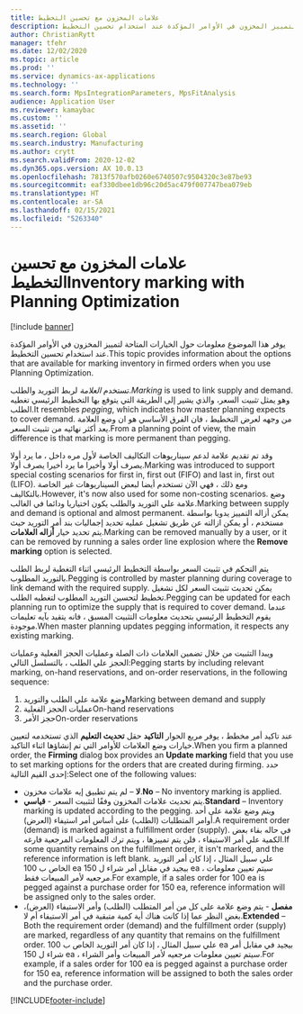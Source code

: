 ```yaml
---
title: علامات المخزون مع تحسين التخطيط
description: يوفر هذا الموضوع معلومات حول الخيارات المتاحة لتمييز المخزون في الأوامر المؤكدة عند استخدام تحسين التخطيط.
author: ChristianRytt
manager: tfehr
ms.date: 12/02/2020
ms.topic: article
ms.prod: ''
ms.service: dynamics-ax-applications
ms.technology: ''
ms.search.form: MpsIntegrationParameters, MpsFitAnalysis
audience: Application User
ms.reviewer: kamaybac
ms.custom: ''
ms.assetid: ''
ms.search.region: Global
ms.search.industry: Manufacturing
ms.author: crytt
ms.search.validFrom: 2020-12-02
ms.dyn365.ops.version: AX 10.0.13
ms.openlocfilehash: 7813f570afb0260e6740507c9504320c3e87be93
ms.sourcegitcommit: eaf330dbee1db96c20d5ac479f007747bea079eb
ms.translationtype: HT
ms.contentlocale: ar-SA
ms.lasthandoff: 02/15/2021
ms.locfileid: "5263340"
---
```

# <a name="inventory-marking-with-planning-optimization"></a><span data-ttu-id="11a37-103">علامات المخزون مع تحسين التخطيط</span><span class="sxs-lookup"><span data-stu-id="11a37-103">Inventory marking with Planning Optimization</span></span>

[!include [banner](../../includes/banner.md)]

<span data-ttu-id="11a37-104">يوفر هذا الموضوع معلومات حول الخيارات المتاحة لتمييز المخزون في الأوامر المؤكدة عند استخدام تحسين التخطيط.</span><span class="sxs-lookup"><span data-stu-id="11a37-104">This topic provides information about the options that are available for marking inventory in firmed orders when you use Planning Optimization.</span></span>

<span data-ttu-id="11a37-105">تستخدم *العلامة* لربط التوريد والطلب.</span><span class="sxs-lookup"><span data-stu-id="11a37-105">*Marking* is used to link supply and demand.</span></span> <span data-ttu-id="11a37-106">وهو يمثل *تثبيت* السعر، والذي يشير إلى الطريقة التي يتوقع بها التخطيط الرئيسي تغطيه الطلب.</span><span class="sxs-lookup"><span data-stu-id="11a37-106">It resembles *pegging*, which indicates how master planning expects to cover demand.</span></span> <span data-ttu-id="11a37-107">من وجهه لعرض التخطيط ، فان الفرق الأساسي هو ان وضع العلامة يعد أكثر نهائيه من تثبيت السعر.</span><span class="sxs-lookup"><span data-stu-id="11a37-107">From a planning point of view, the main difference is that marking is more permanent than pegging.</span></span>

<span data-ttu-id="11a37-108">وقد تم تقديم علامة لدعم سيناريوهات التكاليف الخاصة لأول مره داخل ، ما يرد أولا يصرف أولا وأخيرا ما يرد أخيرا يصرف أولا.</span><span class="sxs-lookup"><span data-stu-id="11a37-108">Marking was introduced to support special costing scenarios for first in, first out (FIFO) and last in, first out (LIFO).</span></span> <span data-ttu-id="11a37-109">ومع ذلك ، فهي الآن تستخدم أيضا لبعض السيناريوهات غير الخاصة بالتكاليف.</span><span class="sxs-lookup"><span data-stu-id="11a37-109">However, it's now also used for some non-costing scenarios.</span></span> <span data-ttu-id="11a37-110">وضع علامة علي التوريد والطلب يكون اختياريا ودائما في الغالب.</span><span class="sxs-lookup"><span data-stu-id="11a37-110">Marking between supply and demand is optional and almost permanent.</span></span> <span data-ttu-id="11a37-111">يمكن أزاله التمييز يدويا بواسطة مستخدم ، أو يمكن ازالته عن طريق تشغيل عمليه تحديد إجماليات بند أمر التوريد حيث يتم تحديد خيار **أزاله العلامات**.</span><span class="sxs-lookup"><span data-stu-id="11a37-111">Marking can be removed manually by a user, or it can be removed by running a sales order line explosion where the **Remove marking** option is selected.</span></span>

<span data-ttu-id="11a37-112">يتم التحكم في تثبيت السعر بواسطة التخطيط الرئيسي اثناء التغطية لربط الطلب بالتوريد المطلوب.</span><span class="sxs-lookup"><span data-stu-id="11a37-112">Pegging is controlled by master planning during coverage to link demand with the required supply.</span></span> <span data-ttu-id="11a37-113">يمكن تحديث تثبيت السعر لكل تشغيل تخطيط لتحسين التوريد المطلوب لتغطيه الطلب.</span><span class="sxs-lookup"><span data-stu-id="11a37-113">Pegging can be updated for each planning run to optimize the supply that is required to cover demand.</span></span> <span data-ttu-id="11a37-114">عندما يقوم التخطيط الرئيسي بتحديث معلومات التثبيت المسبق ، فانه يتقيد بآيه تعليمات موجودة.</span><span class="sxs-lookup"><span data-stu-id="11a37-114">When master planning updates pegging information, it respects any existing marking.</span></span>

<span data-ttu-id="11a37-115">ويبدا التثبيت من خلال تضمين العلامات ذات الصلة وعمليات الحجز الفعلية وعمليات الحجز علي الطلب ، بالتسلسل التالي:</span><span class="sxs-lookup"><span data-stu-id="11a37-115">Pegging starts by including relevant marking, on-hand reservations, and on-order reservations, in the following sequence:</span></span>

1. <span data-ttu-id="11a37-116">وضع علامة علي الطلب والتوريد</span><span class="sxs-lookup"><span data-stu-id="11a37-116">Marking between demand and supply</span></span>
1. <span data-ttu-id="11a37-117">عمليات الحجز الفعلية</span><span class="sxs-lookup"><span data-stu-id="11a37-117">On-hand reservations</span></span>
1. <span data-ttu-id="11a37-118">حجز الأمر</span><span class="sxs-lookup"><span data-stu-id="11a37-118">On-order reservations</span></span>

<span data-ttu-id="11a37-119">عند تاكيد أمر مخطط ، يوفر مربع الحوار **التاكيد** حقل **تحديث التعليم** الذي تستخدمه لتعيين خيارات وضع العلامات للأوامر التي تم إنشاؤها اثناء التاكيد.</span><span class="sxs-lookup"><span data-stu-id="11a37-119">When you firm a planned order, the **Firming** dialog box provides an **Update marking** field that you use to set marking options for the orders that are created during firming.</span></span> <span data-ttu-id="11a37-120">حدد إحدى القيم التالية:</span><span class="sxs-lookup"><span data-stu-id="11a37-120">Select one of the following values:</span></span>

- <span data-ttu-id="11a37-121">**لا** – لم يتم تطبيق إيه علامات مخزون.</span><span class="sxs-lookup"><span data-stu-id="11a37-121">**No** – No inventory marking is applied.</span></span>
- <span data-ttu-id="11a37-122">‎**قياسي‎** - يتم تحديث علامات المخزون وفقًا لتثبيت السعر.</span><span class="sxs-lookup"><span data-stu-id="11a37-122">**Standard** – Inventory marking is updated according to the pegging.</span></span> <span data-ttu-id="11a37-123">ويتم وضع علامة على أحد أوامر المتطلبات (الطلب) على أساس أمر استيفاء (العرض).</span><span class="sxs-lookup"><span data-stu-id="11a37-123">A requirement order (demand) is marked against a fulfillment order (supply).</span></span> <span data-ttu-id="11a37-124">في حاله بقاء بعض الكمية علي أمر الاستيفاء ، فلن يتم تمييزها ، ويتم ترك المعلومات المرجعية فارغه.</span><span class="sxs-lookup"><span data-stu-id="11a37-124">If some quantity remains on the fulfillment order, it isn't marked, and the reference information is left blank.</span></span> <span data-ttu-id="11a37-125">علي سبيل المثال ، إذا كان أمر التوريد الخاص ب 100 ea بيجيد في مقابل أمر شراء ل 150 ea ، سيتم تعيين معلومات مرجعيه لأمر المبيعات فقط.</span><span class="sxs-lookup"><span data-stu-id="11a37-125">For example, if a sales order for 100 ea is pegged against a purchase order for 150 ea, reference information will be assigned only to the sales order.</span></span>
- <span data-ttu-id="11a37-126">**مفصل** - يتم وضع علامة على كل من أمر المتطلب (الطلب) وأمر الاستيفاء (العرض)، بغض النظر عما إذا كانت هناك أية كمية متبقية في أمر الاستيفاء أم لا.</span><span class="sxs-lookup"><span data-stu-id="11a37-126">**Extended** – Both the requirement order (demand) and the fulfillment order (supply) are marked, regardless of any quantity that remains on the fulfillment order.</span></span> <span data-ttu-id="11a37-127">علي سبيل المثال ، إذا كان أمر التوريد الخاص ب 100 ea بيجيد في مقابل أمر شراء ل 150 ea ، سيتم تعيين معلومات مرجعيه لأمر المبيعات وأمر الشراء.</span><span class="sxs-lookup"><span data-stu-id="11a37-127">For example, if a sales order for 100 ea is pegged against a purchase order for 150 ea, reference information will be assigned to both the sales order and the purchase order.</span></span>


[!INCLUDE[footer-include](../../../includes/footer-banner.md)]